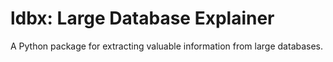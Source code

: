 # ldbx: Large Database Explainer

A Python package for extracting valuable information from large databases.